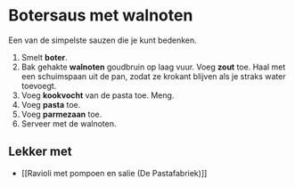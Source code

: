 # Botersaus met walnoten
Een van de simpelste sauzen die je kunt bedenken.

1. Smelt **boter**.
2. Bak gehakte **walnoten** goudbruin op laag vuur. Voeg **zout** toe. Haal met een schuimspaan uit de pan, zodat ze krokant blijven als je straks water toevoegt.
3. Voeg **kookvocht** van de pasta toe. Meng.
4. Voeg **pasta** toe.
5. Voeg **parmezaan** toe.
7. Serveer met de walnoten. 

## Lekker met
- [[Ravioli met pompoen en salie (De Pastafabriek)]]